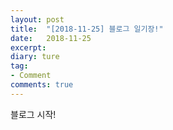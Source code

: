 ```yaml
---
layout: post
title:  "[2018-11-25] 블로그 일기장!"
date:   2018-11-25
excerpt: 
diary: ture
tag:
- Comment
comments: true
---
```


블로그 시작!